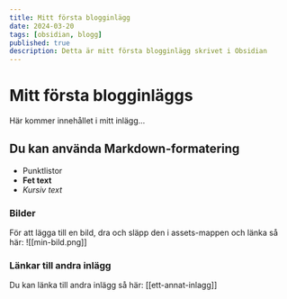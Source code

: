 ```yaml
---
title: Mitt första blogginlägg
date: 2024-03-20
tags: [obsidian, blogg]
published: true
description: Detta är mitt första blogginlägg skrivet i Obsidian
---
```


# Mitt första blogginläggs

Här kommer innehållet i mitt inlägg...

## Du kan använda Markdown-formatering

- Punktlistor
- **Fet text**
- *Kursiv text*

### Bilder
För att lägga till en bild, dra och släpp den i assets-mappen och länka så här:
![[min-bild.png]]

### Länkar till andra inlägg
Du kan länka till andra inlägg så här: [[ett-annat-inlagg]]